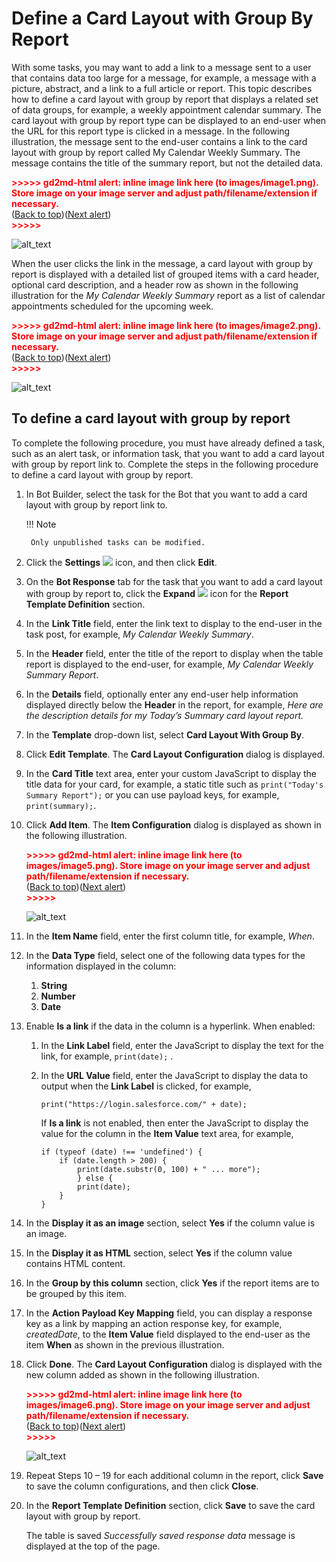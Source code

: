 # Define a Card Layout with Group By Report

With some tasks, you may want to add a link to a message sent to a user that contains data too large for a message, for example, a message with a picture, abstract, and a link to a full article or report. This topic describes how to define a card layout with group by report that displays a related set of data groups, for example, a weekly appointment calendar summary.
The card layout with group by report type can be displayed to an end-user when the URL for this report type is clicked in a message. In the following illustration, the message sent to the end-user contains a link to the card layout with group by report called My Calendar Weekly Summary. The message contains the title of the summary report, but not the detailed data.


<p id="gdcalert1" ><span style="color: red; font-weight: bold">>>>>>  gd2md-html alert: inline image link here (to images/image1.png). Store image on your image server and adjust path/filename/extension if necessary. </span><br>(<a href="#">Back to top</a>)(<a href="#gdcalert2">Next alert</a>)<br><span style="color: red; font-weight: bold">>>>>> </span></p>


![alt_text](images/image1.png "image_tooltip")

When the user clicks the link in the message, a card layout with group by report is displayed with a detailed list of grouped items with a card header, optional card description, and a header row as shown in the following illustration for the _My Calendar Weekly Summary_ report as a list of calendar appointments scheduled for the upcoming week.


<p id="gdcalert2" ><span style="color: red; font-weight: bold">>>>>>  gd2md-html alert: inline image link here (to images/image2.png). Store image on your image server and adjust path/filename/extension if necessary. </span><br>(<a href="#">Back to top</a>)(<a href="#gdcalert3">Next alert</a>)<br><span style="color: red; font-weight: bold">>>>>> </span></p>


![alt_text](images/image2.png "image_tooltip")



## To define a card layout with group by report

To complete the following procedure, you must have already defined a task, such as an alert task, or information task, that you want to add a card layout with group by report link to. Complete the steps in the following procedure to define a card layout with group by report.

1. In Bot Builder, select the task for the Bot that you want to add a card layout with group by report link to.

    !!! Note
    
        Only unpublished tasks can be modified.

2. Click the **Settings** <img src="../images/settings-icon.png"> icon, and then click **Edit**.
3. On the **Bot Response** tab for the task that you want to add a card layout with group by report to, click the **Expand** <img src="../images/expand-icon.png"> icon for the **Report Template Definition** section.
4. In the **Link Title** field, enter the link text to display to the end-user in the task post, for example, _My Calendar Weekly Summary_.
5. In the **Header** field, enter the title of the report to display when the table report is displayed to the end-user, for example, _My Calendar Weekly Summary Report_.
6. In the **Details** field, optionally enter any end-user help information displayed directly below the **Header** in the report, for example, _Here are the description details for my Today’s Summary card layout report._
7. In the **Template** drop-down list, select **Card Layout With Group By**.
8. Click **Edit Template**. The **Card Layout Configuration** dialog is displayed.
9. In the **Card Title** text area, enter your custom JavaScript to display the title data for your card, for example, a static title such as `print("Today's Summary Report");` or you can use payload keys, for example, `print(summary);`.
10. Click **Add Item**. The **Item Configuration** dialog is displayed as shown in the following illustration.

    <p id="gdcalert5" ><span style="color: red; font-weight: bold">>>>>>  gd2md-html alert: inline image link here (to images/image5.png). Store image on your image server and adjust path/filename/extension if necessary. </span><br>(<a href="#">Back to top</a>)(<a href="#gdcalert6">Next alert</a>)<br><span style="color: red; font-weight: bold">>>>>> </span></p>

    ![alt_text](images/image5.png "image_tooltip")

11. In the **Item Name** field, enter the first column title, for example, _When_.
12. In the  **Data Type** field, select one of the following data types for the information displayed in the column:
    1. **String**
    2. **Number**
    3. **Date**

13. Enable **Is a link** if the data in the column is a hyperlink. When enabled:
    1. In the **Link Label** field, enter the JavaScript to display the text for the link, for example, `print(date);` .
    2. In the **URL Value** field, enter the JavaScript to display the data to output when the **Link Label** is clicked, for example, 
    
        `print("https://login.salesforce.com/" + date);`

        If **Is a link** is not enabled, then enter the JavaScript to display the value for the column in the **Item Value** text area, for example,
        
        ```
        if (typeof (date) !== 'undefined') {
            if (date.length > 200) {
                print(date.substr(0, 100) + " ... more");
                } else {
                print(date);
            }
        }
        ```

14. In the **Display it as an image** section, select **Yes** if the column value is an image.
15. In the **Display it as HTML** section, select **Yes** if the column value contains HTML content.
16. In the **Group by this column** section, click **Yes** if the report items are to be grouped by this item.
17. In the **Action Payload Key Mapping** field, you can display a response key as a link by mapping an action response key, for example, _createdDate_, to the **Item Value** field displayed to the end-user as the item **When** as shown in the previous illustration.
18. Click **Done**. The **Card Layout Configuration** dialog is displayed with the new column added as shown in the following illustration.

    <p id="gdcalert6" ><span style="color: red; font-weight: bold">>>>>>  gd2md-html alert: inline image link here (to images/image6.png). Store image on your image server and adjust path/filename/extension if necessary. </span><br>(<a href="#">Back to top</a>)(<a href="#gdcalert7">Next alert</a>)<br><span style="color: red; font-weight: bold">>>>>> </span></p>

    ![alt_text](images/image6.png "image_tooltip")

19. Repeat Steps 10 – 19 for each additional column in the report, click **Save** to save the column configurations, and then click **Close**.
20. In the **Report Template Definition** section, click **Save** to save the card layout with group by report.

    The table is saved _Successfully saved response data_ message is displayed at the top of the page.

